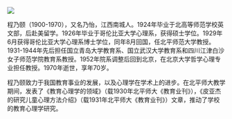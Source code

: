 ![](https://s2.loli.net/2022/09/01/o2IRZcO4hgS3lQp.png)

程乃颐（1900-1970），又名乃怡，江西南城人。1924年毕业于北高等师范学校英文部，后赴美留学。1926年毕业于哥伦比亚大学心理系，获得硕士学位。1929年6月获得哥伦比亚大学心理系博士学位，同年8月回国，任北平师范大学教授。1931-1944年先后担任国立青岛大学教育系、国立武汉大学教育系和四川江津白沙女子师范学院教育系教授。1952年院系调整后回到北京，在北京大学哲学心理专业担任教授。1970年逝世，享年70岁。

程乃颐致力于我国教育事业的发展，以及心理学在学术上的进步。在北平师大教学期间，发表了《教育心理学的领域》（载1930年北平师大《教育业刊》），《皮亚杰的研究儿童心理方法介绍》（载1931年北平师大《教育业刊》）文章，推动了学校的教育心理学研究。